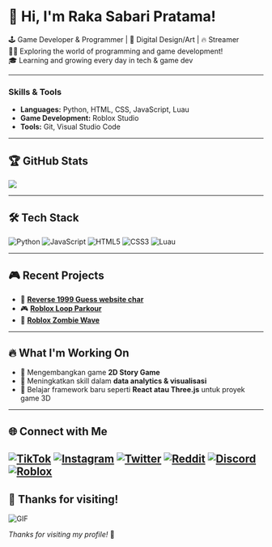 # 👋 Hi, I'm Raka Sabari Pratama!
🕹 Game Developer & Programmer | 🎨 Digital Design/Art | 🔥 Streamer<br/>
👨‍💻 Exploring the world of programming and game development!<br/>
🎓 Learning and growing every day in tech & game dev<br/>

---

### **Skills & Tools**
- **Languages:** Python, HTML, CSS, JavaScript, Luau
- **Game Development:** Roblox Studio
- **Tools:** Git, Visual Studio Code

---

## 🏆 GitHub Stats
<!-- GitHub stats from https://github.com/anuraghazra/github-readme-stats -->
![](https://github-readme-stats.vercel.app/api?username=Ruckynothuman&theme=radical&hide_border=false&include_all_commits=true&count_private=true)<br/>

---

## 🛠 Tech Stack
<!-- Badges from https://github.com/Ileriayo/markdown-badges -->
![Python](https://img.shields.io/badge/python-3670A0?style=for-the-badge&logo=python&logoColor=ffdd54)
![JavaScript](https://img.shields.io/badge/javascript-%23323330.svg?style=for-the-badge&logo=javascript&logoColor=%23F7DF1E)
![HTML5](https://img.shields.io/badge/html5-%23E34F26.svg?style=for-the-badge&logo=html5&logoColor=white)
![CSS3](https://img.shields.io/badge/css3-%231572B6.svg?style=for-the-badge&logo=css3&logoColor=white)
![Luau](https://img.shields.io/badge/luau-blue?style=for-the-badge&logo=lua&logoColor=white)

---

## 🎮 Recent Projects
- 🔗 [**Reverse 1999 Guess website char**](https://github.com/Ruckynothuman/reverseGuessChar)
- 🎮 [**Roblox Loop Parkour**](https://www.roblox.com/games/139585238285854/Duplikate-model-script-random-loop)
- 🧟 [**Roblox Zombie Wave**](https://www.roblox.com/games/17544289706/Zombie-wave)

---

## 🔥 What I'm Working On
- 🚀 Mengembangkan game **2D Story Game**
- 🔧 Meningkatkan skill dalam **data analytics & visualisasi**
- 🎯 Belajar framework baru seperti **React atau Three.js** untuk proyek game 3D

---

## 🌐 Connect with Me
[![TikTok](https://img.shields.io/badge/TikTok-%23000000.svg?style=for-the-badge&logo=tiktok&logoColor=white)](https://www.tiktok.com/@naptuneeel)
[![Instagram](https://img.shields.io/badge/Instagram-%23E4405F.svg?style=for-the-badge&logo=instagram&logoColor=white)](https://www.instagram.com/yourusername)
[![Twitter](https://img.shields.io/badge/Twitter-%231DA1F2.svg?style=for-the-badge&logo=twitter&logoColor=white)](https://twitter.com/ruckishuman)
[![Reddit](https://img.shields.io/badge/Reddit-%23FF4500.svg?style=for-the-badge&logo=reddit&logoColor=white)](https://www.reddit.com/user/critical_Ravine)
[![Discord](https://img.shields.io/badge/Discord-%237289DA.svg?style=for-the-badge&logo=discord&logoColor=white)](https://discord.gg/2zwUr3jaHx)
[![Roblox](https://img.shields.io/badge/Roblox-%2320232a.svg?style=for-the-badge&logo=roblox&logoColor=white)](https://www.roblox.com/users/3101268537/profile)
---

## 🚀 Thanks for visiting!
![GIF](https://c.tenor.com/1cIigwthwRIAAAAC/tenor.gif)

_Thanks for visiting my profile!_ 🚀
